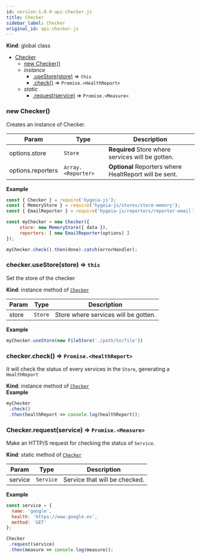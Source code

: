 ```yaml
---
id: version-1.0.0-api-checker.js
title: Checker
sidebar_label: Checker
original_id: api-checker.js
---
```


  **Kind**: global class  

* [Checker](#Checker)
    * [new Checker()](#new_Checker_new)
    * _instance_
        * [.useStore(store)](#Checker+useStore) ⇒ <code>this</code>
        * [.check()](#Checker+check) ⇒ <code>Promise.&lt;HealthReport&gt;</code>
    * _static_
        * [.request(service)](#Checker.request) ⇒ <code>Promise.&lt;Measure&gt;</code>

<a name="new_Checker_new"></a>

### new Checker()
Creates an instance of Checker.


| Param | Type | Description |
| --- | --- | --- |
| options.store | <code>Store</code> | **Required** Store where services will be gotten. |
| options.reporters | <code>Array.&lt;Reporter&gt;</code> | **Optional** Reporters where HealtReport will be sent. |

**Example**  
```js
const { Checker } = require('hygeia-js');
const { MemoryStore } = require('hygeia-js/stores/store-memory');
const { EmailReporter } = require('hygeia-js/reporters/reporter-email');

const myChecker = new Checker({ 
     store: new MemoryStore({ data }),   
     reporters: [ new EmailReporter(options) ] 
});

myChecker.check().then(done).catch(errorHandler);
```
<a name="Checker+useStore"></a>

### checker.useStore(store) ⇒ <code>this</code>
Set the store of the checker

**Kind**: instance method of [<code>Checker</code>](#Checker)  

| Param | Type | Description |
| --- | --- | --- |
| store | <code>Store</code> | Store where services will be gotten. |

**Example**  
```js
myChecker.useStore(new FileStore('./path/to/file'))
``` 
<a name="Checker+check"></a>

### checker.check() ⇒ <code>Promise.&lt;HealthReport&gt;</code>
It will check the status of every services in the `Store`, generating
a `HealthReport`

**Kind**: instance method of [<code>Checker</code>](#Checker)  
**Example**  
```js
myChecker
 .check()
 .then(healthReport => console.log(healthReport));
``` 
<a name="Checker.request"></a>

### Checker.request(service) ⇒ <code>Promise.&lt;Measure&gt;</code>
Make an HTTP/S request for checking the status of `Service`.

**Kind**: static method of [<code>Checker</code>](#Checker)  

| Param | Type | Description |
| --- | --- | --- |
| service | <code>Service</code> | Service that will be checked. |

**Example**  
```js
const service = {
  name: 'google',
  health: 'https://www.google.es',
  method: 'GET'
};

Checker
 .request(service)
 .then(measure => console.log(measure));
``` 
